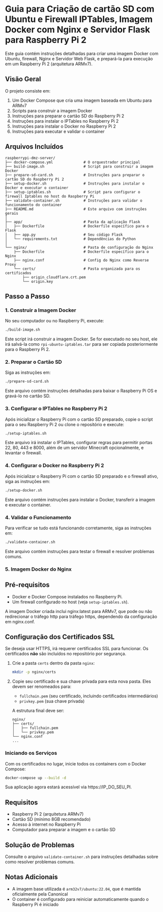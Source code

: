 # Guia para Criação de cartão SD com Ubuntu e Firewall IPTables, Imagem Docker com Nginx e Servidor Flask para Raspberry Pi 2

Este guia contém instruções detalhadas para criar uma imagem Docker com Ubuntu, firewall, Nginx e Servidor Web Flask, e prepará-la para execução em um Raspberry Pi 2 (arquitetura ARMv7).

## Visão Geral

O projeto consiste em:

1. Um Docker Compose que cria uma imagem baseada em Ubuntu para ARMv7
2. Scripts para construir a imagem Docker
3. Instruções para preparar o cartão SD do Raspberry Pi 2
4. Instruções para instalar o IPTables no Raspberry Pi 2
4. Instruções para instalar o Docker no Raspberry Pi 2
5. Instruções para executar e validar o container

## Arquivos Incluídos

```
raspberrypi-dmz-server/
├── docker-compose.yml              # O orquestrador principal
├── build-image.sh                  # Script para construir a imagem Docker
├── prepare-sd-card.sh              # Instruções para preparar o cartão SD do Raspberry Pi 2
├── setup-docker.sh                 # Instruções para instalar o Docker e executar o container
├── setup-iptables.sh               # Script para configurar o firewall Iptables no host do Raspberry Pi
├── validate-container.sh           # Instruções para validar o funcionamento do container
├── README.md                       # Este arquivo com instruções gerais
│
├── app/                            # Pasta da aplicação Flask
│   ├── Dockerfile                  # Dockerfile específico para o Flask
│   ├── app.py                      # Seu código Flask
│   └── requirements.txt            # Dependências do Python
│
└── nginx/                          # Pasta de configuração do Nginx
    ├── Dockerfile                  # Dockerfile específico para o Nginx
    ├── nginx.conf                  # Config do Nginx como Reverse Proxy
    └── certs/                      # Pasta organizada para os certificados
        ├── origin_cloudflare.crt.pem
        └── origin.key
```

## Passo a Passo

### 1. Construir a Imagem Docker

No seu computador ou no Raspberry Pi, execute:

```bash
./build-image.sh
```

Este script irá construir a imagem Docker. Se for executado no seu host, ele irá salvá-la como `rpi-ubuntu-iptables.tar` para ser copiada posteriormente para o Raspberry Pi 2.

### 2. Preparar o Cartão SD

Siga as instruções em:

```bash
./prepare-sd-card.sh
```

Este arquivo contém instruções detalhadas para baixar o Raspberry Pi OS e gravá-lo no cartão SD.

### 3. Configurar o IPTables no Raspberry Pi 2

Após inicializar o Raspberry Pi com o cartão SD preparado, copie o script para o seu Raspberry Pi 2 ou clone o repositório e execute:

```bash
./setup-iptables.sh
```

Este arquivo irá instalar o IPTables, configurar regras para permitir portas 22, 80, 443 e 8000, além de um servidor Minecraft opcionalmente, e levantar o firewall. 

### 4. Configurar o Docker no Raspberry Pi 2

Após inicializar o Raspberry Pi com o cartão SD preparado e o firewall ativo, siga as instruções em:

```bash
./setup-docker.sh
```

Este arquivo contém instruções para instalar o Docker, transferir a imagem e executar o container.

### 4. Validar o Funcionamento

Para verificar se tudo está funcionando corretamente, siga as instruções em:

```bash
./validate-container.sh
```

Este arquivo contém instruções para testar o firewall e resolver problemas comuns.

### 5. Imagem Docker do Nginx

## Pré-requisitos
*   Docker e Docker Compose instalados no Raspberry Pi.
*   Um firewall configurado no host (veja `setup-iptables.sh`).

A imagem Docker criada inclui nginx:latest para ARMv7, que pode ou não redirecionar o tráfego http para tráfego https, dependendo da configuração em nginx.conf.

## Configuração dos Certificados SSL

Se deseja usar HTTPS, irá requerer certificados SSL para funcionar. Os certificados **não** são incluídos no repositório por segurança.

1.  Crie a pasta `certs` dentro da pasta `nginx`:
    ```bash
    mkdir -p nginx/certs
    ```
2.  Copie seu certificado e sua chave privada para esta nova pasta. Eles devem ser renomeados para:
    *   `fullchain.pem` (seu certificado, incluindo certificados intermediários)
    *   `privkey.pem` (sua chave privada)

    A estrutura final deve ser:
    ```
    nginx/
    ├── certs/
    │   ├── fullchain.pem
    │   └── privkey.pem
    └── nginx.conf
    ...
    ```

### Iniciando os Serviços

Com os certificados no lugar, inicie todos os containers com o Docker Compose:

```bash
docker-compose up --build -d
```

Sua aplicação agora estará acessível via https://IP_DO_SEU_PI.



## Requisitos

- Raspberry Pi 2 (arquitetura ARMv7)
- Cartão SD (mínimo 8GB recomendado)
- Acesso à internet no Raspberry Pi
- Computador para preparar a imagem e o cartão SD

## Solução de Problemas

Consulte o arquivo `validate-container.sh` para instruções detalhadas sobre como resolver problemas comuns.

## Notas Adicionais

- A imagem base utilizada é `arm32v7/ubuntu:22.04`, que é mantida oficialmente pela Canonical
- O container é configurado para reiniciar automaticamente quando o Raspberry Pi é iniciado
